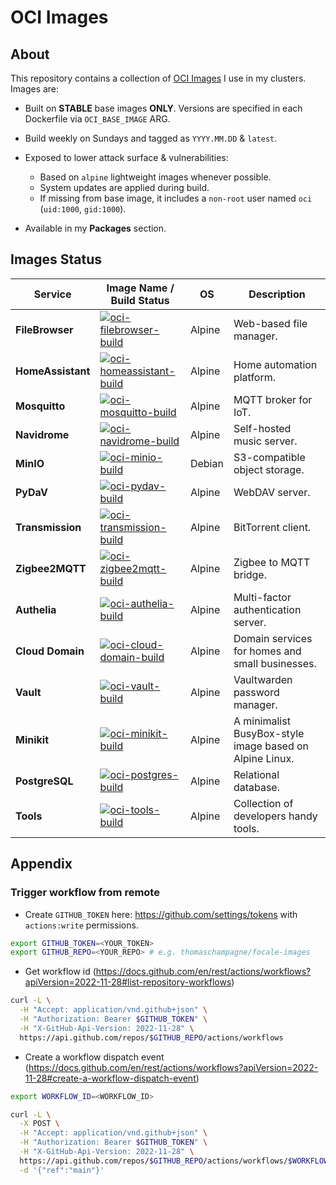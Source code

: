 # OCI Images

## About

This repository contains a collection of [OCI Images](https://github.com/opencontainers/image-spec) I use in my clusters. Images are:

- Built on **STABLE** base images **ONLY**. Versions are specified in each Dockerfile via `OCI_BASE_IMAGE` ARG.

- Build weekly on Sundays and tagged as `YYYY.MM.DD` & `latest`.

- Exposed to lower attack surface & vulnerabilities:
  - Based on `alpine` lightweight images whenever possible.
  - System updates are applied during build.
  - If missing from base image, it includes a `non-root` user named `oci` (`uid:1000`, `gid:1000`).

- Available in my **Packages** section.

## Images Status

| Service         | Image Name / Build Status                                                                                     | OS     | Description                                      |
|-----------------|---------------------------------------------------------------------------------------------------------------|--------|--------------------------------------------------|
| **FileBrowser** | [![oci-filebrowser-build](https://github.com/thomaschampagne/oci-images/actions/workflows/filebrowser.yaml/badge.svg?branch=main)](https://github.com/thomaschampagne/oci-images/actions/workflows/filebrowser.yaml) | Alpine | Web-based file manager.                         |
| **HomeAssistant** | [![oci-homeassistant-build](https://github.com/thomaschampagne/oci-images/actions/workflows/homeassistant.yaml/badge.svg?branch=main)](https://github.com/thomaschampagne/oci-images/actions/workflows/homeassistant.yaml) | Alpine | Home automation platform.                      |
| **Mosquitto**   | [![oci-mosquitto-build](https://github.com/thomaschampagne/oci-images/actions/workflows/mosquitto.yaml/badge.svg?branch=main)](https://github.com/thomaschampagne/oci-images/actions/workflows/mosquitto.yaml) | Alpine | MQTT broker for IoT.                            |
| **Navidrome**   | [![oci-navidrome-build](https://github.com/thomaschampagne/oci-images/actions/workflows/navidrome.yaml/badge.svg?branch=main)](https://github.com/thomaschampagne/oci-images/actions/workflows/navidrome.yaml) | Alpine | Self-hosted music server.                       |
| **MinIO**       | [![oci-minio-build](https://github.com/thomaschampagne/oci-images/actions/workflows/minio.yaml/badge.svg?branch=main)](https://github.com/thomaschampagne/oci-images/actions/workflows/minio.yaml) | Debian | S3-compatible object storage.                   |
| **PyDaV**       | [![oci-pydav-build](https://github.com/thomaschampagne/oci-images/actions/workflows/pydav.yaml/badge.svg?branch=main)](https://github.com/thomaschampagne/oci-images/actions/workflows/pydav.yaml) | Alpine | WebDAV server.                                  |
| **Transmission**| [![oci-transmission-build](https://github.com/thomaschampagne/oci-images/actions/workflows/transmission.yaml/badge.svg?branch=main)](https://github.com/thomaschampagne/oci-images/actions/workflows/transmission.yaml) | Alpine | BitTorrent client.                             |
| **Zigbee2MQTT** | [![oci-zigbee2mqtt-build](https://github.com/thomaschampagne/oci-images/actions/workflows/zigbee2mqtt.yaml/badge.svg?branch=main)](https://github.com/thomaschampagne/oci-images/actions/workflows/zigbee2mqtt.yaml) | Alpine | Zigbee to MQTT bridge.                         |
| **Authelia**    | [![oci-authelia-build](https://github.com/thomaschampagne/oci-images/actions/workflows/authelia.yaml/badge.svg?branch=main)](https://github.com/thomaschampagne/oci-images/actions/workflows/authelia.yaml) | Alpine | Multi-factor authentication server.             |
| **Cloud Domain**| [![oci-cloud-domain-build](https://github.com/thomaschampagne/oci-images/actions/workflows/cloud-domain.yaml/badge.svg?branch=main)](https://github.com/thomaschampagne/oci-images/actions/workflows/cloud-domain.yaml) | Alpine | Domain services for homes and small businesses. |
| **Vault**       | [![oci-vault-build](https://github.com/thomaschampagne/oci-images/actions/workflows/vault.yaml/badge.svg?branch=main)](https://github.com/thomaschampagne/oci-images/actions/workflows/vault.yaml) | Alpine | Vaultwarden password manager. |
| **Minikit**     | [![oci-minikit-build](https://github.com/thomaschampagne/oci-images/actions/workflows/minikit.yaml/badge.svg?branch=main)](https://github.com/thomaschampagne/oci-images/actions/workflows/minikit.yaml) | Alpine | A minimalist BusyBox-style image based on Alpine Linux. |
| **PostgreSQL**  | [![oci-postgres-build](https://github.com/thomaschampagne/oci-images/actions/workflows/postgres.yaml/badge.svg?branch=main)](https://github.com/thomaschampagne/oci-images/actions/workflows/postgres.yaml) | Alpine | Relational database.                           |
| **Tools**       | [![oci-tools-build](https://github.com/thomaschampagne/oci-images/actions/workflows/tools.yaml/badge.svg?branch=main)](https://github.com/thomaschampagne/oci-images/actions/workflows/tools.yaml) | Alpine | Collection of developers handy tools.                           |

## Appendix

### Trigger workflow from remote

- Create `GITHUB_TOKEN` here: <https://github.com/settings/tokens> with `actions:write` permissions.

```bash
export GITHUB_TOKEN=<YOUR_TOKEN>
export GITHUB_REPO=<YOUR_REPO> # e.g. thomaschampagne/focale-images
```

- Get workflow id (<https://docs.github.com/en/rest/actions/workflows?apiVersion=2022-11-28#list-repository-workflows>)

```bash
curl -L \
  -H "Accept: application/vnd.github+json" \
  -H "Authorization: Bearer $GITHUB_TOKEN" \
  -H "X-GitHub-Api-Version: 2022-11-28" \
  https://api.github.com/repos/$GITHUB_REPO/actions/workflows
```

- Create a workflow dispatch event (<https://docs.github.com/en/rest/actions/workflows?apiVersion=2022-11-28#create-a-workflow-dispatch-event>)

```bash
export WORKFLOW_ID=<WORKFLOW_ID>
```

```bash
curl -L \
  -X POST \
  -H "Accept: application/vnd.github+json" \
  -H "Authorization: Bearer $GITHUB_TOKEN" \
  -H "X-GitHub-Api-Version: 2022-11-28" \
  https://api.github.com/repos/$GITHUB_REPO/actions/workflows/$WORKFLOW_ID/dispatches \
  -d '{"ref":"main"}'
```
